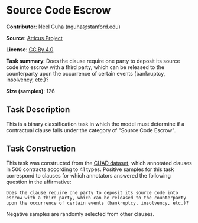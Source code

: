 # Source Code Escrow

**Contributor**: Neel Guha (nguha@stanford.edu)

**Source**: [Atticus Project](https://www.atticusprojectai.org/cuad>)

**License**: [CC By 4.0](https://creativecommons.org/licenses/by/4.0/)

**Task summary**: Does the clause require one party to deposit its source code into escrow with a third party, which can be released to the counterparty upon the occurrence of certain events (bankruptcy, insolvency, etc.)?

**Size (samples)**: 126

## Task Description

This is a binary classification task in which the model must determine if a contractual clause falls under the category of "Source Code Escrow".

## Task Construction

This task was constructed from the [CUAD dataset](https://www.atticusprojectai.org/cuad), which annotated clauses in 500 contracts according to 41 types. Positive samples for this task correspond to clauses for which annotators answered the following question in the affirmative:

```text
Does the clause require one party to deposit its source code into escrow with a third party, which can be released to the counterparty upon the occurrence of certain events (bankruptcy, insolvency, etc.)?
```

Negative samples are randomly selected from other clauses.
